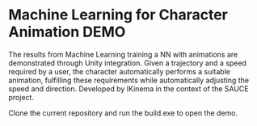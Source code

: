 # Machine Learning for Character Animation DEMO
The results from Machine Learning training a NN with animations are 
demonstrated through Unity integration.
Given a trajectory and a speed required by a user, the character 
automatically performs a suitable animation, fulfilling these 
requirements while automatically adjusting the speed and direction. 
Developed by IKinema in the context of the SAUCE project.

Clone the current repository and run the build.exe to open the demo.
